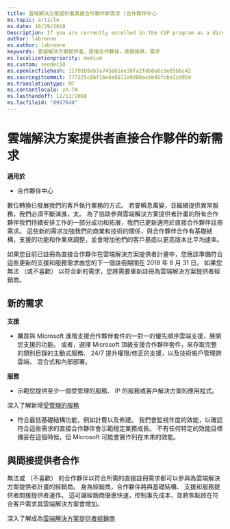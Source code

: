 ```yaml
---
title: 雲端解決方案提供者直接合作夥伴新需求 |合作夥伴中心
ms.topic: article
ms.date: 10/29/2018
Description: If you are currently enrolled in the CSP program as a direct partner, you should prepare to meet these updated support and services requirements.
author: labrenne
ms.author: labrenne
keywords: 雲端解決方案提供者，直接合作夥伴，直接帳單，需求
ms.localizationpriority: medium
ms.custom: seodec18
ms.openlocfilehash: 1179109ab7a745b61ee38fa2fdb0a8cde656bc42
ms.sourcegitcommit: 777225c8bf16e4a8811a9d88aceb45fcba1cd959
ms.translationtype: MT
ms.contentlocale: zh-TW
ms.lasthandoff: 12/11/2018
ms.locfileid: "8917640"
---
```

# <a name="csp-direct-partner-new-requirements"></a>雲端解決方案提供者直接合作夥伴的新需求

**適用於**

- 合作夥伴中心

數位轉換已發展我們的客戶執行業務的方式。 若要瞬息萬變，並繼續提供異常服務，我們必須不斷演進，太。 為了協助參與雲端解決方案提供者計畫的所有合作夥伴我們持續安排工作的一部分成功和拓展，我們已更新適用於直接合作夥伴註冊需求。 這些新的需求加強我們的商業和技術的關係，與合作夥伴合作有基礎結構，支援的功能和作業來調整，並會增加他們的客戶基底以更高版本比平均速率。

如果您目前已註冊為直接合作夥伴在雲端解決方案提供者計畫中，您應該準備符合這些更新的支援和服務需求由您的下一個註冊期間在 2018 年 8 月 31 日。 如果您無法 （或不喜歡） 以符合新的需求，您將需要重新註冊為雲端解決方案提供者經銷商。

## <a name="the-new-requirements"></a>新的需求

**支援**

- 購買與 Microsoft 進階支援合作夥伴套件的一對一的優先順序雲端支援，展開您支援的功能。 或者，選擇 Microsoft 頂級支援合作夥伴套件，來存取完整的類別目錄的主動式服務、 24/7 提升權限/修正的支援，以及技術帳戶管理跨雲端、 混合式和內部部署。 

**服務**

- 示範您提供至少一個受管理的服務、 IP 的服務或客戶解決方案的應用程式。 

深入了解新增[受管理的服務](https://partner.microsoft.com/business-opportunities/managed-services-provider) 

- 符合最低基礎結構功能，例如計費以及佈建。
我們會監視年度的效能，以確認符合這些需求的直接合作夥伴會示範穩定業務成長。 不有任何特定的效能目標備妥在這個時候，但 Microsoft 可能會實作列在未來的效能。 

## <a name="working-with-an-indirect-provider"></a>與間接提供者合作

無法或 （不喜歡） 的合作夥伴以符合所需的直接註冊需求都可以參與為雲端解決方案提供者計畫的經銷商。 身為經銷商，合作夥伴將與基礎結構、 支援和服務提供者間接提供者運作。 這可讓經銷商優惠快速，控制事先成本，並將焦點放在符合客戶需求其雲端解決方案會增加。  

深入了解成為[雲端解決方案提供者經銷商](https://partner.microsoft.com/cloud-solution-provider)



